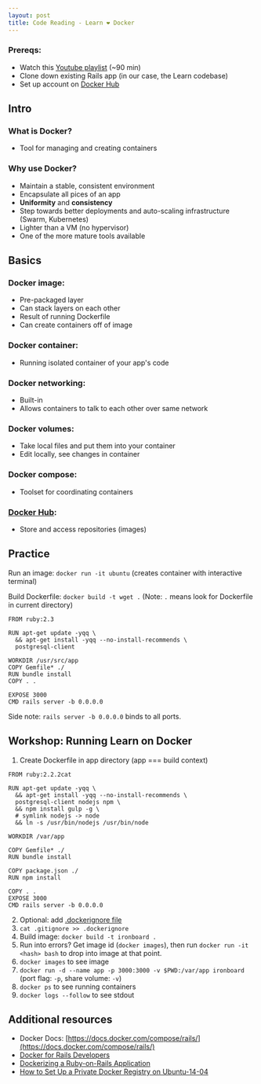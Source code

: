 ```yaml
---
layout: post
title: Code Reading - Learn ❤️ Docker
---
```


### Prereqs:

  - Watch this [Youtube playlist](https://www.youtube.com/playlist?list=PLbG4OyfwIxjEe5Y3hQCiQjYnSgRH051iJ) (~90 min)
  - Clone down existing Rails app (in our case, the Learn codebase)
  - Set up account on [Docker Hub](https://hub.docker.com/)

## Intro

### What is Docker?

  - Tool for managing and creating containers

### Why use Docker?

  - Maintain a stable, consistent environment
  - Encapsulate all pices of an app
  - **Uniformity** and **consistency**
  - Step towards better deployments and auto-scaling infrastructure (Swarm, Kubernetes)
  - Lighter than a VM (no hypervisor)
  - One of the more mature tools available

## Basics

### Docker image:

  - Pre-packaged layer
  - Can stack layers on each other
  - Result of running Dockerfile
  - Can create containers off of image

### Docker container:

  - Running isolated container of your app's code

### Docker networking:

  - Built-in
  - Allows containers to talk to each other over same network

### Docker volumes:

  - Take local files and put them into your container
  - Edit locally, see changes in container

### Docker compose:

  - Toolset for coordinating containers

### [Docker Hub](https://hub.docker.com/):

  - Store and access repositories (images)

## Practice

Run an image: `docker run -it ubuntu` (creates container with interactive terminal)

Build Dockerfile: `docker build -t wget .` (Note: `.` means look for Dockerfile in current directory)

```
FROM ruby:2.3

RUN apt-get update -yqq \
  && apt-get install -yqq --no-install-recommends \
  postgresql-client

WORKDIR /usr/src/app
COPY Gemfile* ./
RUN bundle install
COPY . .

EXPOSE 3000
CMD rails server -b 0.0.0.0
```

Side note: `rails server -b 0.0.0.0` binds to all ports.

## Workshop: Running Learn on Docker

1. Create Dockerfile in app directory (app === build context)

  ```
  FROM ruby:2.2.2cat

  RUN apt-get update -yqq \
    && apt-get install -yqq --no-install-recommends \
    postgresql-client nodejs npm \
    && npm install gulp -g \
    # symlink nodejs -> node
    && ln -s /usr/bin/nodejs /usr/bin/node

  WORKDIR /var/app

  COPY Gemfile* ./
  RUN bundle install

  COPY package.json ./
  RUN npm install

  COPY . .
  EXPOSE 3000
  CMD rails server -b 0.0.0.0
  ```

2. Optional: add [.dockerignore file](https://docs.docker.com/engine/reference/builder/#dockerignore-file)
3. `cat .gitignore >> .dockerignore`
4. Build image: `docker build -t ironboard .`
5. Run into errors? Get image id (`docker images`), then run `docker run -it <hash> bash` to drop into image at that point.
6. `docker images` to see image
7. `docker run -d --name app -p 3000:3000 -v $PWD:/var/app ironboard` (port flag: `-p`, share volume: `-v`)
8. `docker ps` to see running containers
9. `docker logs --follow` to see stdout

## Additional resources

- Docker Docs: [https://docs.docker.com/compose/rails/](https://docs.docker.com/compose/rails/)
- [Docker for Rails Developers](https://medium.com/@charlie.b.ohara/docker-for-rails-developers-5a2a6c2c0593)
- [Dockerizing a Ruby-on-Rails Application](https://semaphoreci.com/community/tutorials/dockerizing-a-ruby-on-rails-application)
- [How to Set Up a Private Docker Registry on Ubuntu-14-04](https://www.digitalocean.com/community/tutorials/how-to-set-up-a-private-docker-registry-on-ubuntu-14-04)
